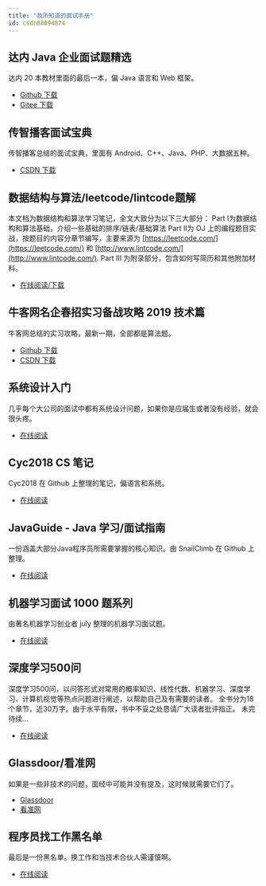 ```yaml
---
title: "我所知道的面试手册"
id: csdn88094874
---
```


## 达内 Java 企业面试题精选

达内 20 本教材里面的最后一本，偏 Java 语言和 Web 框架。

*   [Github 下载](https://github.com/it-ebooks/tarena-java-textbooks/raw/master/%E8%BE%BE%E5%86%85%20Java%20%E4%BC%81%E4%B8%9A%E9%9D%A2%E8%AF%95%E9%A2%98%E7%B2%BE%E9%80%89_%E6%89%AB%E6%8F%8F%E7%89%88_3.24M.pdf)
*   [Gitee 下载](https://gitee.com/it-ebooks/tarena-java-textbooks/raw/master/%E8%BE%BE%E5%86%85%20Java%20%E4%BC%81%E4%B8%9A%E9%9D%A2%E8%AF%95%E9%A2%98%E7%B2%BE%E9%80%89_%E6%89%AB%E6%8F%8F%E7%89%88_3.24M.pdf)

## 传智播客面试宝典

传智播客总结的面试宝典，里面有 Android、C++、Java、PHP、大数据五种。

*   [CSDN 下载](https://download.csdn.net/download/wizardforcel/10982005)

## 数据结构与算法/leetcode/lintcode题解

本文档为数据结构和算法学习笔记，全文大致分为以下三大部分： Part I为数据结构和算法基础，介绍一些基础的排序/链表/基础算法 Part II为 OJ 上的编程题目实战，按题目的内容分章节编写，主要来源为 [https://leetcode.com/](https://leetcode.com/) 和 [http://www.lintcode.com/](http://www.lintcode.com/). Part III 为附录部分，包含如何写简历和其他附加材料。

*   [在线阅读/下载](https://www.kancloud.cn/kancloud/data-structure-and-algorithm-notes)

## 牛客网名企春招实习备战攻略 2019 技术篇

牛客网总结的实习攻略，最新一期，全部都是算法题。

*   [Github 下载](https://github.com/it-ebooks/blog/files/2923175/2019.pdf)
*   [CSDN 下载](https://download.csdn.net/download/wizardforcel/10976710)

## 系统设计入门

几乎每个大公司的面试中都有系统设计问题，如果你是应届生或者没有经验，就会很头疼。

*   [在线阅读](https://github.com/xitu/system-design-primer/)

## Cyc2018 CS 笔记

Cyc2018 在 Github 上整理的笔记，偏语言和系统。

*   [在线阅读](https://cyc2018.github.io/CS-Notes/)

## JavaGuide - Java 学习/面试指南

一份涵盖大部分Java程序员所需要掌握的核心知识。由 SnailClimb 在 Github 上整理。

*   [在线阅读](https://github.com/Snailclimb/JavaGuide)

## 机器学习面试 1000 题系列

由著名机器学习创业者 july 整理的机器学习面试题。

*   [在线阅读](http://m.blog.csdn.net/v_JULY_v/article/details/78121924)

## 深度学习500问

深度学习500问，以问答形式对常用的概率知识、线性代数、机器学习、深度学习、计算机视觉等热点问题进行阐述，以帮助自己及有需要的读者。 全书分为18个章节，近30万字。由于水平有限，书中不妥之处恳请广大读者批评指正。 未完待续…

*   [在线阅读](https://github.com/scutan90/DeepLearning-500-questions)

## Glassdoor/看准网

如果是一些非技术的问题，面经中可能并没有提及，这时候就需要它们了。

*   [Glassdoor](https://www.glassdoor.com/index.htm)
*   [看准网](https://www.kanzhun.com/)

## 程序员找工作黑名单

最后是一份黑名单。换工作和当技术合伙人需谨慎啊。

*   [在线阅读](https://github.com/shengxinjing/programmer-job-blacklist)